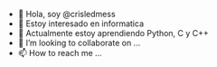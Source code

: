 - 👋 Hola, soy @crisledmess
- 👀 Estoy interesado en informatica
- 🌱 Actualmente estoy aprendiendo Python, C y C++
- 💞️ I’m looking to collaborate on ...
- 📫 How to reach me ...

<!---
crisledmess/crisledmess is a ✨ special ✨ repository because its `README.md` (this file) appears on your GitHub profile.
You can click the Preview link to take a look at your changes.
--->
